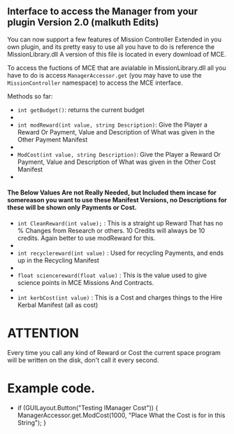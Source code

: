 ## Interface to access the Manager from your plugin Version 2.0 (malkuth Edits)
You can now support a few features of Mission Controller Extended in you own plugin, and its pretty easy to use all you have to do is reference the MissionLibrary.dll A version of this file is located in every download of MCE.


To access the fuctions of MCE that are avialable in MissionLibrary.dll all you have to do is access `ManagerAccessor.get`
(you may have to use the `MissionController` namespace) to access the MCE interface.

Methods so far:

* `int getBudget()`: returns the current budget
* 
* `int modReward(int value, string Description)`: Give the Player a Reward Or Payment, Value and Description of What was given in the Other Payment Manifest
* 
* `ModCost(int value, string Description)`: Give the Player a Reward Or Payment, Value and Description of What was given in the Other Cost Manifest
* 
#### The Below Values Are not Really Needed, but Included them incase for somereason you want to use these Manifest Versions, no Descriptions for these will be shown only Payments or Cost.


* `int CleanReward(int value);` : This is a straight up Reward That has no % Changes from Research or others. 10 Credits will always be 10 credits.  Again better to use modReward for this.
* 
* `int recyclereward(int value)` : Used for recycling Payments, and ends up in the Recycling Manifest
* 
* `float sciencereward(float value)` : This is the value used to give science points in MCE Missions And Contracts.
* 
* `int kerbCost(int value)` : This is a Cost and charges things to the Hire Kerbal Manifest (all as cost)

# ATTENTION

Every time you call any kind of Reward or Cost the current space program will be written on the disk,
don't call it every second.

# Example code.

* if (GUILayout.Button("Testing IManager Cost")) 
            {
                ManagerAccessor.get.ModCost(1000, "Place What the Cost is for in this String"); 
            }
